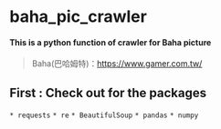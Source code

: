 # baha_pic_crawler
#### This is a python function of crawler for Baha picture
>Baha(巴哈姆特)：<https://www.gamer.com.tw/>

## First : Check out for the packages
` * requests ` 
` * re ` 
` * BeautifulSoup `
` * pandas `
` * numpy `

